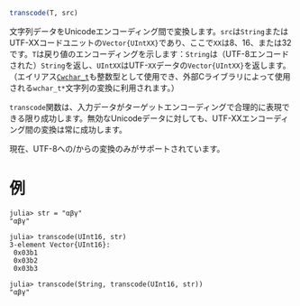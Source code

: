 ```julia
transcode(T, src)
```

文字列データをUnicodeエンコーディング間で変換します。`src`は`String`またはUTF-XXコードユニットの`Vector{UIntXX}`であり、ここで`XX`は8、16、または32です。`T`は戻り値のエンコーディングを示します：`String`は（UTF-8エンコードされた）`String`を返し、`UIntXX`はUTF-`XX`データの`Vector{UIntXX}`を返します。（エイリアス[`Cwchar_t`](@ref)も整数型として使用でき、外部Cライブラリによって使用される`wchar_t*`文字列の変換に利用されます。）

`transcode`関数は、入力データがターゲットエンコーディングで合理的に表現できる限り成功します。無効なUnicodeデータに対しても、UTF-XXエンコーディング間の変換は常に成功します。

現在、UTF-8への/からの変換のみがサポートされています。

# 例

```jldoctest
julia> str = "αβγ"
"αβγ"

julia> transcode(UInt16, str)
3-element Vector{UInt16}:
 0x03b1
 0x03b2
 0x03b3

julia> transcode(String, transcode(UInt16, str))
"αβγ"
```
